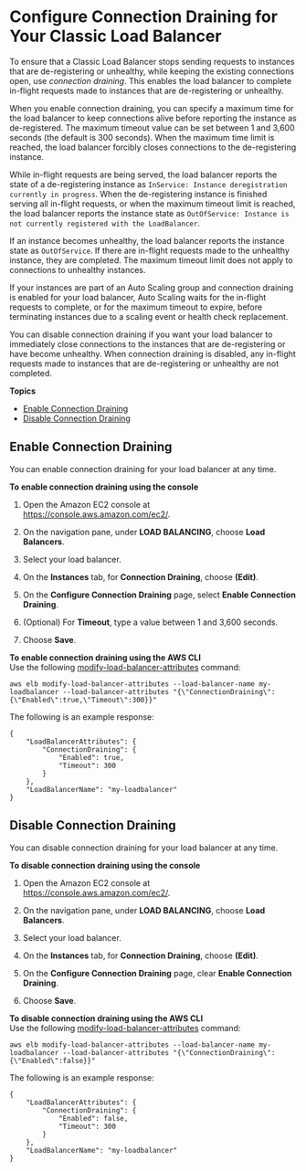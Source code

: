 # Configure Connection Draining for Your Classic Load Balancer<a name="config-conn-drain"></a>

To ensure that a Classic Load Balancer stops sending requests to instances that are de\-registering or unhealthy, while keeping the existing connections open, use *connection draining*\. This enables the load balancer to complete in\-flight requests made to instances that are de\-registering or unhealthy\.

When you enable connection draining, you can specify a maximum time for the load balancer to keep connections alive before reporting the instance as de\-registered\. The maximum timeout value can be set between 1 and 3,600 seconds \(the default is 300 seconds\)\. When the maximum time limit is reached, the load balancer forcibly closes connections to the de\-registering instance\.

While in\-flight requests are being served, the load balancer reports the state of a de\-registering instance as `InService: Instance deregistration currently in progress`\. When the de\-registering instance is finished serving all in\-flight requests, or when the maximum timeout limit is reached, the load balancer reports the instance state as `OutOfService: Instance is not currently registered with the LoadBalancer`\.

If an instance becomes unhealthy, the load balancer reports the instance state as `OutOfService`\. If there are in\-flight requests made to the unhealthy instance, they are completed\. The maximum timeout limit does not apply to connections to unhealthy instances\.

If your instances are part of an Auto Scaling group and connection draining is enabled for your load balancer, Auto Scaling waits for the in\-flight requests to complete, or for the maximum timeout to expire, before terminating instances due to a scaling event or health check replacement\.

You can disable connection draining if you want your load balancer to immediately close connections to the instances that are de\-registering or have become unhealthy\. When connection draining is disabled, any in\-flight requests made to instances that are de\-registering or unhealthy are not completed\.

**Topics**
+ [Enable Connection Draining](#enable-conn-drain)
+ [Disable Connection Draining](#disable-conn-drain)

## Enable Connection Draining<a name="enable-conn-drain"></a>

You can enable connection draining for your load balancer at any time\.

**To enable connection draining using the console**

1. Open the Amazon EC2 console at [https://console\.aws\.amazon\.com/ec2/](https://console.aws.amazon.com/ec2/)\.

1. On the navigation pane, under **LOAD BALANCING**, choose **Load Balancers**\.

1. Select your load balancer\.

1. On the **Instances** tab, for **Connection Draining**, choose **\(Edit\)**\.

1. On the **Configure Connection Draining** page, select **Enable Connection Draining**\.

1. \(Optional\) For **Timeout**, type a value between 1 and 3,600 seconds\.

1. Choose **Save**\.

**To enable connection draining using the AWS CLI**  
Use the following [modify\-load\-balancer\-attributes](https://docs.aws.amazon.com/cli/latest/reference/elb/modify-load-balancer-attributes.html) command:

```
aws elb modify-load-balancer-attributes --load-balancer-name my-loadbalancer --load-balancer-attributes "{\"ConnectionDraining\":{\"Enabled\":true,\"Timeout\":300}}"
```

The following is an example response:

```
{
    "LoadBalancerAttributes": {
        "ConnectionDraining": {
            "Enabled": true, 
            "Timeout": 300
        }
    }, 
    "LoadBalancerName": "my-loadbalancer"
}
```

## Disable Connection Draining<a name="disable-conn-drain"></a>

You can disable connection draining for your load balancer at any time\.

**To disable connection draining using the console**

1. Open the Amazon EC2 console at [https://console\.aws\.amazon\.com/ec2/](https://console.aws.amazon.com/ec2/)\.

1. On the navigation pane, under **LOAD BALANCING**, choose **Load Balancers**\.

1. Select your load balancer\.

1. On the **Instances** tab, for **Connection Draining**, choose **\(Edit\)**\.

1. On the **Configure Connection Draining** page, clear **Enable Connection Draining**\.

1. Choose **Save**\.

**To disable connection draining using the AWS CLI**  
Use the following [modify\-load\-balancer\-attributes](https://docs.aws.amazon.com/cli/latest/reference/elb/modify-load-balancer-attributes.html) command:

```
aws elb modify-load-balancer-attributes --load-balancer-name my-loadbalancer --load-balancer-attributes "{\"ConnectionDraining\":{\"Enabled\":false}}"
```

The following is an example response:

```
{
    "LoadBalancerAttributes": {
        "ConnectionDraining": {
            "Enabled": false, 
            "Timeout": 300
        }
    }, 
    "LoadBalancerName": "my-loadbalancer"
}
```